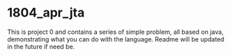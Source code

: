 # 1804_apr_jta

This is project 0 and contains a series of simple problem, all based on java, demonstrating what you can do with the language. Readme will be updated in the future if need be.
